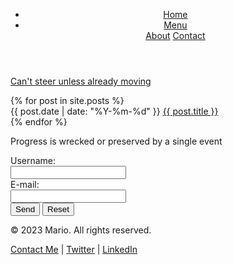 <html lang="en">
<head>
    <meta charset="UTF-8">
    <meta name="viewport" content="width=device-width, initial-scale=1.0">
    <meta name="description" content="Mario's blog where he shares his thoughts and archives.">
    <title>{{ site.title }}</title>
    <style>
        /* ... include all your CSS here ... */
    </style>
</head>
<body>
    <header>
        <ul>
            <li><a href="#home">Home</a></li>
            <li class="dropdown">
                <a href="javascript:void(0)" class="dropbtn">Menu</a>
                <div class="dropdown-content">
                    <a href="#">About</a>
                    <a href="#">Contact</a>
                </div>
            </li>
        </ul>
    </header>
    <main>
        <section id="home">
            <p class="quote"><a class="internal-link" href="https://github.com/search?q=repo%3Amarioseixas%2Fmarioseixas.github.io">Can't steer unless already moving</a></p>
        </section>
        <section>
            {% for post in site.posts %}
            <article>
                <time datetime="{{ post.date | date: '%Y-%m-%d' }}"> {{ post.date | date: "%Y-%m-%d" }}</time>
                <a href="{{ post.url | relative_url }}"> {{ post.title }} </a>
            </article>
            {% endfor %}
        </section>
        <section>
            <p class="quote">Progress is wrecked or preserved by a single event</p>
        </section>
    </main>
    <footer>
        <div id="contact-form">
            <form action="mailto:mario@email.com" method="post" enctype="text/plain">
                <label for="username">Username:</label><br>
                <input type="text" id="username" name="username" required><br>
                <label for="email">E-mail:</label><br>
                <input type="text" id="email" name="email"><br>
                <input type="submit" value="Send">
                <input type="reset" value="Reset">
            </form>
        </div>
        <p>&copy; 2023 Mario. All rights reserved.</p>
        <p>
            <a href="mailto:mario@email.com">Contact Me</a> | 
            <a href="https://twitter.com/mario">Twitter</a> | 
            <a href="https://linkedin.com/in/mario">LinkedIn</a>
        </p>
    </footer>
</body>
</html>
